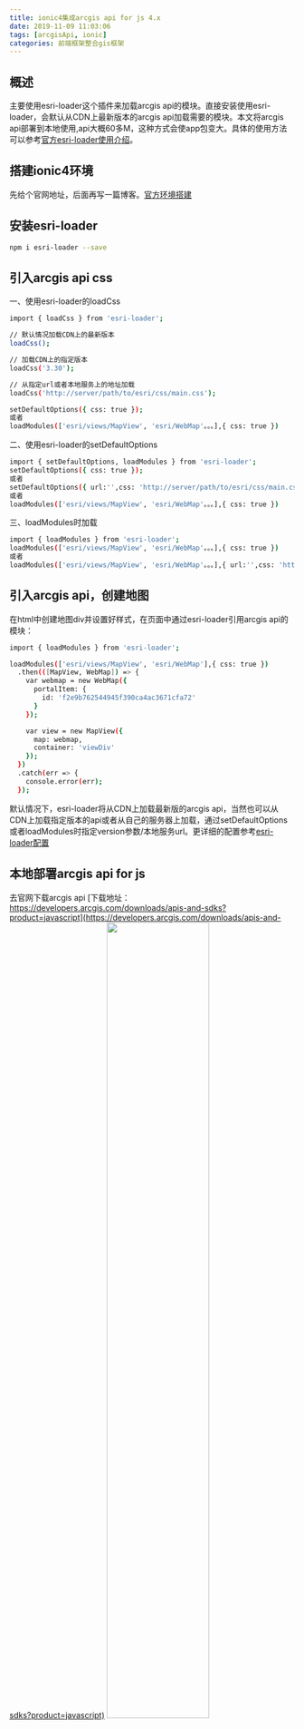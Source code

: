 ```yaml
---
title: ionic4集成arcgis api for js 4.x
date: 2019-11-09 11:03:06
tags: [arcgisApi, ionic]
categories: 前端框架整合gis框架
---
```

## 概述
主要使用esri-loader这个插件来加载arcgis api的模块。直接安装使用esri-loader，会默认从CDN上最新版本的arcgis api加载需要的模块。本文将arcgis api部署到本地使用,api大概60多M，这种方式会使app包变大。具体的使用方法可以参考[官方esri-loader使用介绍](https://github.com/Esri/esri-loader#usage)。
## 搭建ionic4环境
先给个官网地址，后面再写一篇博客。[官方环境搭建](https://ionicframework.com/docs/installation/environment)
## 安装esri-loader
```bash
npm i esri-loader --save
```
<!--more-->
## 引入arcgis api css
一、使用esri-loader的loadCss
```bash
import { loadCss } from 'esri-loader';

// 默认情况加载CDN上的最新版本
loadCss();

// 加载CDN上的指定版本
loadCss('3.30');

// 从指定url或者本地服务上的地址加载
loadCss('http://server/path/to/esri/css/main.css');

setDefaultOptions({ css: true });
或者
loadModules(['esri/views/MapView', 'esri/WebMap'。。。],{ css: true })
```
二、使用esri-loader的setDefaultOptions
```bash
import { setDefaultOptions, loadModules } from 'esri-loader';
setDefaultOptions({ css: true });
或者
setDefaultOptions({ url:'',css: 'http://server/path/to/esri/css/main.css' });
或者
loadModules(['esri/views/MapView', 'esri/WebMap'。。。],{ css: true })
```
三、loadModules时加载
```bash
import { loadModules } from 'esri-loader';
loadModules(['esri/views/MapView', 'esri/WebMap'。。。],{ css: true })
或者
loadModules(['esri/views/MapView', 'esri/WebMap'。。。],{ url:'',css: 'http://server/path/to/esri/css/main.css' })
```
## 引入arcgis api，创建地图
在html中创建地图div并设置好样式，在页面中通过esri-loader引用arcgis api的模块：
```bash
import { loadModules } from 'esri-loader';

loadModules(['esri/views/MapView', 'esri/WebMap'],{ css: true })
  .then(([MapView, WebMap]) => {
    var webmap = new WebMap({
      portalItem: {
        id: 'f2e9b762544945f390ca4ac3671cfa72'
      }
    });

    var view = new MapView({
      map: webmap,
      container: 'viewDiv'
    });
  })
  .catch(err => {
    console.error(err);
  });
```
默认情况下，esri-loader将从CDN上加载最新版的arcgis api，当然也可以从CDN上加载指定版本的api或者从自己的服务器上加载，通过setDefaultOptions或者loadModules时指定version参数/本地服务url。更详细的配置参考[esri-loader配置](https://github.com/Esri/esri-loader#configuring-esri-loader)

## 本地部署arcgis api for js
去官网下载arcgis api
[下载地址：https://developers.arcgis.com/downloads/apis-and-sdks?product=javascript](https://developers.arcgis.com/downloads/apis-and-sdks?product=javascript)
<img src="api.jpg" width=60% />

将下载好的api放在web服务器下，根据自己的服务器ip和端口修改arcgis api的init.js和dojo.js,在这两个文件里搜索[HOSTNAME_AND_PATH_TO_JSAPI]，将baseUrl的值替换为:www.example.com/arcgis_js_api/library/4.11/

将下载好的arcgis api中的4.x文件夹放到项目assets/lib目录下，修改arcgis api的init.js和dojo.js,在这两个文件里搜索[HOSTNAME_AND_PATH_TO_JSAPI]，将baseUrl的值替换为:
```bash
(location.protocol === 'file:' ? 'http:' : location.protocol) + '//' + location.host + "/assets/lib/4.11/dojo"
```
然后通过setDefaultOptions或者loadModules时指定本地api服务url。
```bash
const options1 = { url: 'http://localhost:8085/arcgis_js_v411_api/arcgis_js_api/library/4.11/init.js', css: 'http://localhost:8085/arcgis_js_v411_api/arcgis_js_api/library/4.11/esri/css/main.css' };
```
## 成果展示及代码分享
demo项目代码: [https://github.com/Minaszy/ionicWithArcApi4x](https://github.com/Minaszy/ionicWithArcApi4x)
<img src="earth.jpg" width=20% />
<img src="3d.jpg" width=20% />

## 其他框架
arcgis api for js与angular、ember、react、vue一起使用的方法参见[官网介绍](https://developers.arcgis.com/javascript/latest/guide/using-frameworks/)

## 其他问题
是否要安装npm install @types/arcgis-js-api --save，待述。
